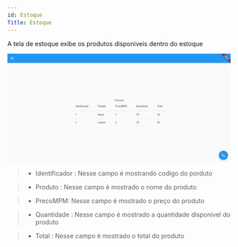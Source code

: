 ```yaml
---
id: Estoque
Title: Estoque
---
```

A tela de estoque exibe os produtos disponiveis dentro do estoque

![TelaHome](Estoque.jpg)

>* Identificador : 
    Nesse campo é mostrando codigo do porduto 

>* Produto : 
    Nesse campo é mostrado o nome do produto

>* PrecoMPM: 
    Nesse campo é mostrado o preço do produto

>* Quantidade : 
    Nesse campo é mostrado a quantidade disponivel do produto

>* Total :
   Nesse campo é mostrado o total do produto


